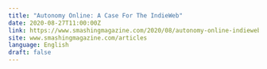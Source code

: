 ```yaml
---
title: "Autonomy Online: A Case For The IndieWeb"
date: 2020-08-27T11:00:00Z
link: https://www.smashingmagazine.com/2020/08/autonomy-online-indieweb/?utm_medium=RSS&utm_source=news.12bit.vn
site: www.smashingmagazine.com/articles
language: English
draft: false
---
```

